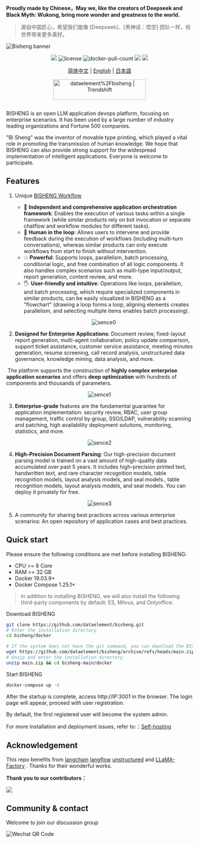 **Proudly made by Chinese，May we, like the creators of Deepseek and Black Myth: Wukong, bring more wonder and greatness to the world.**

> 源自中国匠心，希望我们能像 [Deepseek]、[黑神话：悟空] 团队一样，给世界带来更多美好。

<img src="https://dataelem.com/bs/face.png" alt="Bisheng banner">

<p align="center">
    <a href="https://dataelem.feishu.cn/wiki/ZxW6wZyAJicX4WkG0NqcWsbynde"><img src="https://img.shields.io/badge/docs-Wiki-brightgreen"></a>
    <img src="https://img.shields.io/github/license/dataelement/bisheng" alt="license"/>
    <img src="https://img.shields.io/docker/pulls/dataelement/bisheng-frontend" alt="docker-pull-count" />
    <a href=""><img src="https://img.shields.io/github/last-commit/dataelement/bisheng"></a>
    <a href="https://star-history.com/#dataelement/bisheng&Timeline"><img src="https://img.shields.io/github/stars/dataelement/bisheng?color=yellow"></a> 
</p>
<p align="center">
  <a href="./README_CN.md">简体中文</a> |
  <a href="./README.md">English</a> |
  <a href="./README_JPN.md">日本語</a>
</p>

<p align="center">
  <a href="https://trendshift.io/repositories/717" target="_blank"><img src="https://trendshift.io/api/badge/repositories/717" alt="dataelement%2Fbisheng | Trendshift" style="width: 250px; height: 55px;" width="250" height="55"/></a>
</p>
<div class="column" align="middle">
  <!-- <a href="https://bisheng.slack.com/join/shared_invite/"> -->
    <!-- <img src="https://img.shields.io/badge/Join-Slack-orange" alt="join-slack"/> -->
  </a>
  <!-- <img src="https://img.shields.io/github/license/bisheng-io/bisheng" alt="license"/> -->
  <!-- <img src="https://img.shields.io/docker/pulls/bisheng-io/bisheng" alt="docker-pull-count" /> -->
</div>


BISHENG is an open LLM application devops platform, focusing on enterprise scenarios. It has been used by a large number of industry leading organizations and Fortune 500 companies.

"Bi Sheng" was the inventor of movable type printing, which played a vital role in promoting the transmission of human knowledge. We hope that BISHENG can also provide strong support for the widespread implementation of intelligent applications. Everyone is welcome to participate.


## Features 
1. Unique [BISHENG Workflow](https://dataelem.feishu.cn/wiki/R7HZwH5ZGiJUDrkHZXicA9pInif)
   - 🧩 **Independent and comprehensive application orchestration framework**: Enables the execution of various tasks within a single framework (while similar products rely on bot invocation or separate chatflow and workflow modules for different tasks).
   - 🔄 **Human in the loop**: Allows users to intervene and provide feedback during the execution of workflows (including multi-turn conversations), whereas similar products can only execute workflows from start to finish without intervention.
   - 💥 **Powerful**: Supports loops, parallelism, batch processing, conditional logic, and free combination of all logic components. It also handles complex scenarios such as multi-type input/output, report generation, content review, and more.
   - 🖐️ **User-friendly and intuitive**: Operations like loops, parallelism, and batch processing, which require specialized components in similar products, can be easily visualized in BISHENG as a "flowchart" (drawing a loop forms a loop, aligning elements creates parallelism, and selecting multiple items enables batch processing).
   <p align="center"><img src="https://dataelem.com/bs/bisheng_workflow.png" alt="sence0"></p>

2. <b>Designed for Enterprise Applications</b>: Document review, fixed-layout report generation, multi-agent collaboration, policy update comparison, support ticket assistance, customer service assistance, meeting minutes generation, resume screening, call record analysis, unstructured data governance, knowledge mining, data analysis, and more. 

​	The platform supports the construction of <b>highly complex enterprise application scenarios</b> and offers <b>deep optimization</b> 	with hundreds of components and thousands of parameters.
<p align="center"><img src="https://dataelem.com/bs/chat.png" alt="sence1"></p>

3. <b>Enterprise-grade</b> features are the fundamental guarantee for application implementation: security review, RBAC, user group management, traffic control by group, SSO/LDAP, vulnerability scanning and patching, high availability deployment solutions, monitoring, statistics, and more.
<p align="center"><img src="https://dataelem.com/bs/pro.png" alt="sence2"></p>

4. <b>High-Precision Document Parsing</b>: Our high-precision document parsing model is trained on a vast amount of high-quality data accumulated over past 5 years. It includes high-precision printed text, handwritten text, and rare character recognition models, table recognition models, layout analysis models, and seal models., table recognition models, layout analysis models, and seal models. You can deploy it privately for free.
<p align="center"><img src="https://dataelem.com/bs/ocr.png" alt="sence3"></p>

5. A community for sharing best practices across various enterprise scenarios: An open repository of application cases and best practices.
## Quick start 

Please ensure the following conditions are met before installing BISHENG:
- CPU >= 8 Core
- RAM >= 32 GB
- Docker 19.03.9+
- Docker Compose 1.25.1+
> In addition to installing BISHENG, we will also install the following third-party components by default: ES, Milvus, and Onlyoffice.

Download BISHENG
```bash
git clone https://github.com/dataelement/bisheng.git
# Enter the installation directory
cd bisheng/docker

# If the system does not have the git command, you can download the BISHENG code as a zip file.
wget https://github.com/dataelement/bisheng/archive/refs/heads/main.zip
# Unzip and enter the installation directory
unzip main.zip && cd bisheng-main/docker
```
Start BISHENG
```bash
docker-compose up -d
```
After the startup is complete, access http://IP:3001 in the browser. The login page will appear, proceed with user registration. 

By default, the first registered user will become the system admin. 

For more installation and deployment issues, refer to:：[Self-hosting](https://dataelem.feishu.cn/wiki/BSCcwKd4Yiot3IkOEC8cxGW7nPc)

## Acknowledgement 
This repo benefits from [langchain](https://github.com/langchain-ai/langchain) [langflow](https://github.com/logspace-ai/langflow) [unstructured](https://github.com/Unstructured-IO/unstructured) and [LLaMA-Factory](https://github.com/hiyouga/LLaMA-Factory) . Thanks for their wonderful works.

<b>Thank you to our contributors：</b>

<a href="https://github.com/dataelement/bisheng/graphs/contributors">
  <img src="https://contrib.rocks/image?repo=dataelement/bisheng" />
</a>



## Community & contact 
Welcome to join our discussion group

<img src="https://www.dataelem.com/nstatic/qrcode.png" alt="Wechat QR Code">


<!--
## Star History

[![Star History Chart](https://api.star-history.com/svg?repos=dataelement/bisheng&type=Date)](https://star-history.com/#dataelement/bisheng&Date)
-->
